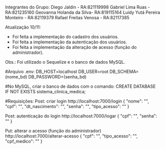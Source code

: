 Integrantes do Grupo:
Diego Jaldin - RA:821119998
Gabriel Lima Ruas - RA:821235160
Geovanna Holanda da Silva- RA:819115164
Luidy Yutá Pereira Monteiro - RA:82119379
Rafael Freitas Venosa - RA:82117385

Atualização 10/11:
- Foi feita a implementação do cadastro dos usuários.
- Foi feita a implementação da autenticação dos usuários.
- Foi feita a implementação da alteração de acesso (função do administrador).

Obs.: Foi utilizado o Sequelize e o banco de dados MySQL.

#Arquivo .env:
DB_HOST=localhost
DB_USER=root
DB_SCHEMA=(nome_bd)
DB_PASSWORD=(senha_bd)

#No MySQL, criar o banco de dados com o comando:
CREATE DATABASE IF NOT EXISTS sistema_clinica_medica;

#Requisições:
Post: criar login
http://localhost:7000/login
{
  "nome": "",
  "cpf": "",
  "dt_nascimento": "",
  "senha": "",
  "tipo_acesso": ""
}

Post: autenticação do login
http://localhost:7000/logar
{
  "cpf": "",
  "senha": ""
}

Put: alterar o acesso (função do administrador)
http://localhost:7000/alterar-acesso
{
  "cpf": "",
  "tipo_acesso": "",
  "cpf_medico": ""
}

